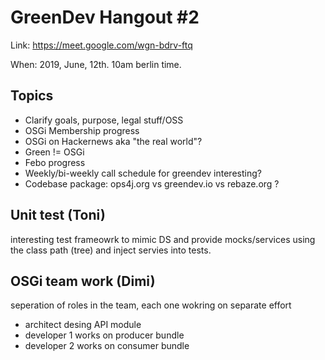 # GreenDev Hangout #2

Link: https://meet.google.com/wgn-bdrv-ftq

When: 2019, June, 12th. 10am berlin time.

## Topics

- Clarify goals, purpose, legal stuff/OSS
- OSGi Membership progress
- OSGi on Hackernews aka "the real world"?
- Green != OSGi
- Febo progress
- Weekly/bi-weekly call schedule for greendev interesting?
- Codebase package: ops4j.org vs greendev.io vs rebaze.org ?

## Unit test (Toni)
interesting test frameowrk to mimic DS and provide mocks/services using the class path (tree) and inject servies into tests.

## OSGi team work (Dimi)
seperation of roles in the team, each one wokring on separate effort
* architect desing API module
* developer 1 works on producer bundle
* developer 2 works on consumer bundle


